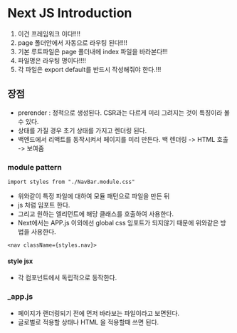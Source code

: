# Next JS Introduction

1. 이건 프레임워크 이다!!!!
2. page 폴더안에서 자동으로 라우팅 된다!!!!
3. 기본 루트파일은 page 폴더내에 index 파일을 바라본다!!!
4. 파일명은 라우팅 명이다!!!!
5. 각 파일은 export default를 반드시 작성해줘야 한다.!!!

## 장점

- prerender : 정적으로 생성된다. CSR과는 다르게 미리 그려지는 것이 특징이라 볼 수 있다.
- 상태를 가질 경우 초기 상태를 가지고 렌더링 된다.
- 백엔드에서 리액트를 동작시켜서 페이지를 미리 만든다. 백 렌더링 -> HTML 호출 -> 보여줌

### module pattern

```
import styles from "./NavBar.module.css"
```

- 위와같이 특정 파일에 대하여 모듈 패턴으로 파일을 만든 뒤
- js 처럼 임포트 한다.
- 그리고 원하는 엘리먼트에 해당 클래스를 호출하여 사용한다.
- Next에서는 APP.js 이외에선 global css 임포트가 되지않기 때문에 위와같은 방법을 사용한다.
```
<nav className={styles.nav}>
```
#### style jsx
 - 각 컴포넌트에서 독립적으로 동작한다.

### \_app.js

- 페이지가 랜더링되기 전에 먼저 바라보는 파일이라고 보면된다.
- 글로벌로 적용할 상태나 HTML 을 적용할때 쓰면 된다.
